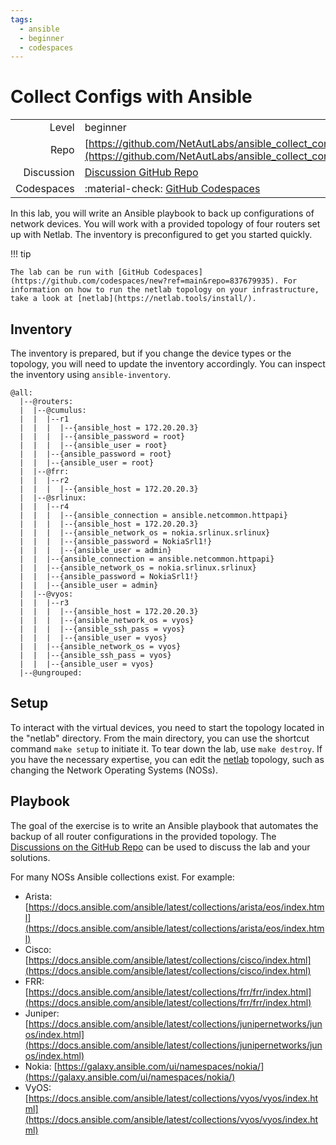 ```yaml
---
tags:
  - ansible
  - beginner
  - codespaces
---
```


# Collect Configs with Ansible


|             |                                                                                                                |
| ----------: | :------------------------------------------------------------------------------------------------------------- |
| Level       | beginner                                                                                                       |
| Repo        | [https://github.com/NetAutLabs/ansible_collect_configs](https://github.com/NetAutLabs/ansible_collect_configs) |
| Discussion  | [Discussion GitHub Repo](https://github.com/NetAutLabs/ansible_collect_configs/discussions)                    |
| Codespaces  | :material-check: [GitHub Codespaces](https://codespaces.new/NetAutLabs/ansible_collect_configs)                |


In this lab, you will write an Ansible playbook to back up configurations of network devices. You will work with a provided topology of four routers set up with Netlab. The inventory is preconfigured to get you started quickly.

!!! tip

    The lab can be run with [GitHub Codespaces](https://github.com/codespaces/new?ref=main&repo=837679935). For information on how to run the netlab topology on your infrastructure, take a look at [netlab](https://netlab.tools/install/).

## Inventory

The inventory is prepared, but if you change the device types or the topology, you will need to update the inventory accordingly. You can inspect the inventory using `ansible-inventory`.

``` title="ansible-inventory -i inventory.yaml --graph --vars"
@all:
  |--@routers:
  |  |--@cumulus:
  |  |  |--r1
  |  |  |  |--{ansible_host = 172.20.20.3}
  |  |  |  |--{ansible_password = root}
  |  |  |  |--{ansible_user = root}
  |  |  |--{ansible_password = root}
  |  |  |--{ansible_user = root}
  |  |--@frr:
  |  |  |--r2
  |  |  |  |--{ansible_host = 172.20.20.3}
  |  |--@srlinux:
  |  |  |--r4
  |  |  |  |--{ansible_connection = ansible.netcommon.httpapi}
  |  |  |  |--{ansible_host = 172.20.20.3}
  |  |  |  |--{ansible_network_os = nokia.srlinux.srlinux}
  |  |  |  |--{ansible_password = NokiaSrl1!}
  |  |  |  |--{ansible_user = admin}
  |  |  |--{ansible_connection = ansible.netcommon.httpapi}
  |  |  |--{ansible_network_os = nokia.srlinux.srlinux}
  |  |  |--{ansible_password = NokiaSrl1!}
  |  |  |--{ansible_user = admin}
  |  |--@vyos:
  |  |  |--r3
  |  |  |  |--{ansible_host = 172.20.20.3}
  |  |  |  |--{ansible_network_os = vyos}
  |  |  |  |--{ansible_ssh_pass = vyos}
  |  |  |  |--{ansible_user = vyos}
  |  |  |--{ansible_network_os = vyos}
  |  |  |--{ansible_ssh_pass = vyos}
  |  |  |--{ansible_user = vyos}
  |--@ungrouped:
```

## Setup

To interact with the virtual devices, you need to start the topology located in the "netlab" directory. From the main directory, you can use the shortcut command `make setup` to initiate it. To tear down the lab, use `make destroy`. If you have the necessary expertise, you can edit the [netlab](https://netlab.tools) topology, such as changing the Network Operating Systems (NOSs).

## Playbook

The goal of the exercise is to write an Ansible playbook that automates the backup of all router configurations in the provided topology. The [Discussions on the GitHub Repo](https://github.com/NetAutLabs/ansible_collect_configs/discussions) can be used to discuss the lab and your solutions. 

For many NOSs Ansible collections exist. For example:

- Arista: [https://docs.ansible.com/ansible/latest/collections/arista/eos/index.html](https://docs.ansible.com/ansible/latest/collections/arista/eos/index.html)
- Cisco: [https://docs.ansible.com/ansible/latest/collections/cisco/index.html](https://docs.ansible.com/ansible/latest/collections/cisco/index.html)
- FRR: [https://docs.ansible.com/ansible/latest/collections/frr/frr/index.html](https://docs.ansible.com/ansible/latest/collections/frr/frr/index.html)
- Juniper: [https://docs.ansible.com/ansible/latest/collections/junipernetworks/junos/index.html](https://docs.ansible.com/ansible/latest/collections/junipernetworks/junos/index.html)
- Nokia: [https://galaxy.ansible.com/ui/namespaces/nokia/](https://galaxy.ansible.com/ui/namespaces/nokia/)
- VyOS: [https://docs.ansible.com/ansible/latest/collections/vyos/vyos/index.html](https://docs.ansible.com/ansible/latest/collections/vyos/vyos/index.html)


